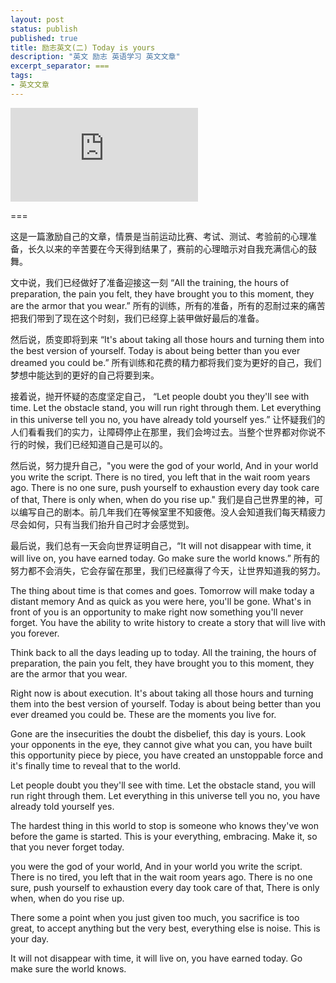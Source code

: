 ```yaml
---
layout: post
status: publish
published: true
title: 励志英文(二) Today is yours
description: "英文 励志 英语学习 英文文章"
excerpt_separator: ===
tags:
- 英文文章
---
```


<iframe frameborder="0" src="https://v.qq.com/txp/iframe/player.html?vid=t0503w4dby9" allowFullScreen="true"></iframe>

===

这是一篇激励自己的文章，情景是当前运动比赛、考试、测试、考验前的心理准备，长久以来的辛苦要在今天得到结果了，赛前的心理暗示对自我充满信心的鼓舞。

文中说，我们已经做好了准备迎接这一刻 “All the training, the hours of preparation, the pain you felt, they have brought you to this moment, they are the armor that you wear.” 所有的训练，所有的准备，所有的忍耐过来的痛苦把我们带到了现在这个时刻，我们已经穿上装甲做好最后的准备。

然后说，质变即将到来 “It's about taking all those hours and turning them into the best version of yourself. Today is about being better than you ever dreamed you could be.” 所有训练和花费的精力都将我们变为更好的自己，我们梦想中能达到的更好的自己将要到来。

接着说，抛开怀疑的态度坚定自己， “Let people doubt you they'll see with time. Let the obstacle stand, you will run right through them. Let everything in this universe tell you no, you have already told yourself yes.” 让怀疑我们的人们看看我们的实力，让障碍停止在那里，我们会垮过去。当整个世界都对你说不行的时候，我们已经知道自己是可以的。

然后说，努力提升自己，"you were the god of your world, And in your world you write the script. There is no tired, you left that in the wait room years ago. There is no one sure, push yourself to exhaustion every day took care of that, There is only when, when do you rise up." 我们是自己世界里的神，可以编写自己的剧本。前几年我们在等候室里不知疲倦。没人会知道我们每天精疲力尽会如何，只有当我们抬升自己时才会感觉到。

最后说，我们总有一天会向世界证明自己，“It will not disappear with time, it will live on, you have earned today. Go make sure the world knows.” 所有的努力都不会消失，它会存留在那里，我们已经赢得了今天，让世界知道我的努力。

The thing about time is that comes and goes. Tomorrow will make today a distant memory And as quick as you were here, you'll be gone. What's in front of you is an opportunity to make right now something you'll never forget. You have the ability to write history to create a story that will live with you forever.

Think back to all the days leading up to today. All the training, the hours of preparation, the pain you felt, they have brought you to this moment, they are the armor that you wear.

Right now is about execution. It's about taking all those hours and turning them into the best version of yourself. Today is about being better than you ever dreamed you could be. These are the moments you live for.

Gone are the insecurities the doubt the disbelief, this day is yours. Look your opponents in the eye, they cannot give what you can, you have built this opportunity piece by piece, you have created an unstoppable force and it's finally time to reveal that to the world.

Let people doubt you they'll see with time. Let the obstacle stand, you will run right through them. Let everything in this universe tell you no, you have already told yourself yes.

The hardest thing in this world to stop is someone who knows they've won before the game is started. This is your everything, embracing. Make it, so that you never forget today.

you were the god of your world, And in your world you write the script. There is no tired, you left that in the wait room years ago. There is no one sure, push yourself to exhaustion every day took care of that, There is only when, when do you rise up.

There some a point when you just given too much, you sacrifice is too great, to accept anything but the very best, everything else is noise. This is your day.

It will not disappear with time, it will live on, you have earned today. Go make sure the world knows.

